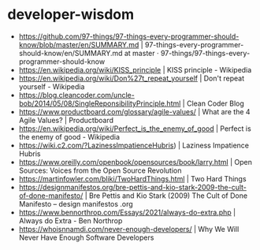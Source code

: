# developer-wisdom

- <https://github.com/97-things/97-things-every-programmer-should-know/blob/master/en/SUMMARY.md> | 97-things-every-programmer-should-know/en/SUMMARY.md at master · 97-things/97-things-every-programmer-should-know
- <https://en.wikipedia.org/wiki/KISS_principle> | KISS principle - Wikipedia
- <https://en.wikipedia.org/wiki/Don%27t_repeat_yourself> | Don't repeat yourself - Wikipedia
- <https://blog.cleancoder.com/uncle-bob/2014/05/08/SingleReponsibilityPrinciple.html> | Clean Coder Blog
- <https://www.productboard.com/glossary/agile-values/> | What are the 4 Agile Values? | Productboard
- <https://en.wikipedia.org/wiki/Perfect_is_the_enemy_of_good> | Perfect is the enemy of good - Wikipedia
- <https://wiki.c2.com/?LazinessImpatienceHubris>) | Laziness Impatience Hubris
- <https://www.oreilly.com/openbook/opensources/book/larry.html> | Open Sources: Voices from the Open Source Revolution
- <https://martinfowler.com/bliki/TwoHardThings.html> | Two Hard Things
- <https://designmanifestos.org/bre-pettis-and-kio-stark-2009-the-cult-of-done-manifesto/> | Bre Pettis and Kio Stark (2009) The Cult of Done Manifesto – design manifestos .org
- <https://www.bennorthrop.com/Essays/2021/always-do-extra.php> | Always do Extra - Ben Northrop
- <https://whoisnnamdi.com/never-enough-developers/> | Why We Will Never Have Enough Software Developers
